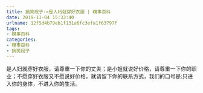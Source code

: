 ```yaml
---
title: 搞笑段子->是人妇就穿好衣服 | 糗事百科
date: 2019-11-04 15:33:40
urlname: 12f5d4b79eb1f131a6fc3efa1f63797f
tags: 
- 糗事百科
categories:
- 糗事百科
- 搞笑段子
---
```

是人妇就穿好衣服，请尊重一下你的丈夫；是小姐就说好价格，请尊重一下你的职业；不愿穿好衣服又不愿说好价格，就请留下你的联系方式，我们的口号是:只进入你的身体，不进入你的生活。


